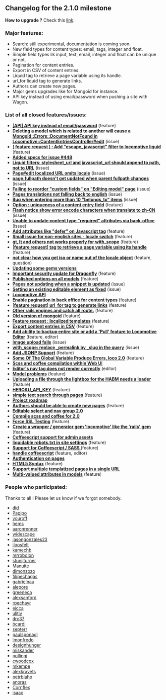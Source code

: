 ## Changelog for the 2.1.0 milestone

**How to upgrade ?** Check this [link](http://doc.locomotivecms.com/releases/upgrading-engine).

### Major features:

* Search: still experimental, documentation is coming soon.
* New field types for content types: email, tags, integer and float.
* Simple field types lik input, text, email, integer and float can be unique or not.
* Pagination for content entries.
* Export in CSV of content entries.
* Liquid tag to retrieve a page variable using its handle.
* url_for liquid tag to generate links.
* Authors can create new pages.
* Major gems upgrades like for Mongoid for instance.
* API key instead of using email/password when pushing a site with Wagon.

### List of all closed features/issues:

* **[[API] API key instead of email/password](https://github.com/locomotivecms/engine/issues/711)** (feature)
* **[Deleting a model which is related to another will cause a Mongoid::Errors::DocumentNotFound in Locomotive::ContentEntriesController#edit](https://github.com/locomotivecms/engine/issues/700)** (issue)
* **[( feature request ) : Add "escape_javascript" filter to locomotive liquid](https://github.com/locomotivecms/engine/issues/694)** (feature)
* **[Added specs for issue #448](https://github.com/locomotivecms/engine/issues/689)**
* **[Liquid filters: stylesheet_url and javascript_url should append to path, not to URL](https://github.com/locomotivecms/engine/issues/684)** (issue)
* **[Page#edit localized URL omits locale](https://github.com/locomotivecms/engine/issues/683)** (issue)
* **[page.fullpath doesn't get updated when parent fullpath changes](https://github.com/locomotivecms/engine/issues/682)** (issue)
* **[Failing to reorder "custom fields" on "Editing model" page](https://github.com/locomotivecms/engine/issues/679)** (issue)
* **[Pages translations not falling back to english](https://github.com/locomotivecms/engine/issues/678)** (issue)
* **[Bug when entering more than 10 "belongs_to" items](https://github.com/locomotivecms/engine/issues/676)** (issue)
* **[Option : uniqueness of a content entry field](https://github.com/locomotivecms/engine/issues/673)** (feature)
* **[Flash notice show error encode characters when translate to zh-CN](https://github.com/locomotivecms/engine/issues/672)** (issue)
* **[Unable to  update content type "required" attributes via back-office](https://github.com/locomotivecms/engine/issues/667)** (issue)
* **[Add attributes like "defer" on Javascript tag](https://github.com/locomotivecms/engine/issues/647)** (feature)
* **[Small issue for non-english sites - locale switch](https://github.com/locomotivecms/engine/issues/645)** (feature)
* **[gt, lt and others not works properly for with_scope](https://github.com/locomotivecms/engine/issues/639)** (feature)
* **[[feature request] tag to retrieve a page variable using its handle](https://github.com/locomotivecms/engine/issues/629)** (feature)
* **[not clear how you get iso or name out of the locale object](https://github.com/locomotivecms/engine/issues/620)** (feature, question)
* **[Updating some gems versions](https://github.com/locomotivecms/engine/issues/619)**
* **[Important security update for Dragonfly](https://github.com/locomotivecms/engine/issues/615)** (feature)
* **[Published options on all models](https://github.com/locomotivecms/engine/issues/582)** (feature)
* **[Pages not updating when a snippet is updated](https://github.com/locomotivecms/engine/issues/559)** (issue)
* **[Setting an existing editable element as fixed](https://github.com/locomotivecms/engine/issues/550)** (issue)
* **[Locomotive API](https://github.com/locomotivecms/engine/issues/511)**
* **[Enable pagination in back office for content types](https://github.com/locomotivecms/engine/issues/510)** (feature)
* **[[feature request] url_for tag to generate links](https://github.com/locomotivecms/engine/issues/507)** (feature)
* **[Other rails engines and catch all route.](https://github.com/locomotivecms/engine/issues/501)** (feature)
* **[Old version of mongoid](https://github.com/locomotivecms/engine/issues/492)** (feature)
* **[Feature request : localized templates](https://github.com/locomotivecms/engine/issues/483)** (feature)
* **[Export content entries in CSV](https://github.com/locomotivecms/engine/issues/472)** (feature)
* **[Add ability to backup entire site or add a 'Pull' feature to Locomotive Editor](https://github.com/locomotivecms/engine/issues/465)** (feature, editor)
* **[Image upload fails](https://github.com/locomotivecms/engine/issues/463)** (issue)
* **[with_scope: replace _permalink by _slug in the query](https://github.com/locomotivecms/engine/issues/449)** (issue)
* **[Add JSONP Support](https://github.com/locomotivecms/engine/issues/441)** (feature)
* **[Some Of The Global Variable Produce Errors, loco 2.0](https://github.com/locomotivecms/engine/issues/435)** (feature)
* **[Scss and coffee compilation within Web UI](https://github.com/locomotivecms/engine/issues/420)**
* **[Editor's nav tag does not render correctly](https://github.com/locomotivecms/engine/issues/410)** (editor)
* **[Model problems](https://github.com/locomotivecms/engine/issues/405)** (feature)
* **[Uploading a file through the lightbox for the HABM needs a loader](https://github.com/locomotivecms/engine/issues/386)** (feature)
* **[HEROKU_API_KEY](https://github.com/locomotivecms/engine/issues/380)** (feature)
* **[simple text search through pages](https://github.com/locomotivecms/engine/issues/376)** (feature)
* **[Project roadmap](https://github.com/locomotivecms/engine/issues/359)**
* **[Authors should be able to create new pages](https://github.com/locomotivecms/engine/issues/354)** (feature)
* **[Editable select and nav group 2.0](https://github.com/locomotivecms/engine/issues/325)**
* **[Compile scss and coffee for 2.0](https://github.com/locomotivecms/engine/issues/307)**
* **[Force SSL Testing](https://github.com/locomotivecms/engine/issues/293)** (feature)
* **[Create a wrapper / generator gem 'locomotive' like the 'rails' gem](https://github.com/locomotivecms/engine/issues/291)** (feature)
* **[Coffeescript support for admin assets](https://github.com/locomotivecms/engine/issues/207)**
* **[liquidable robots.txt in site settings](https://github.com/locomotivecms/engine/issues/203)** (feature)
* **[Support for Coffeescript / SASS ](https://github.com/locomotivecms/engine/issues/202)** (feature)
* **[handle coffeescript](https://github.com/locomotivecms/engine/issues/194)** (feature, editor)
* **[Authentication on pages](https://github.com/locomotivecms/engine/issues/153)**
* **[HTML5 Syntax](https://github.com/locomotivecms/engine/issues/136)** (feature)
* **[Support multiple templatized pages in a single URL](https://github.com/locomotivecms/engine/issues/125)**
* **[Multi-valued attributes in models](https://github.com/locomotivecms/engine/issues/98)** (feature)


### People who participated:

Thanks to all ! Please let us know if we forgot somebody.

* [did](https://github.com/did)
* [Papipo](https://github.com/Papipo)
* [youroff](https://github.com/youroff)
* [hems](https://github.com/hems)
* [aaronrenner](https://github.com/aaronrenner)
* [widescape](https://github.com/widescape)
* [jasongonzales23](https://github.com/jasongonzales23)
* [jloosfelt](https://github.com/jloosfelt)
* [kamechb](https://github.com/kamechb)
* [mrrobdlon](https://github.com/mrrobdlon)
* [stunjiturner](https://github.com/stunjiturner)
* [Manuite](https://github.com/Manuite)
* [dimonzozo](https://github.com/dimonzozo)
* [filipechagas](https://github.com/filipechagas)
* [gabrielnau](https://github.com/gabrielnau)
* [alepore](https://github.com/alepore)
* [greeneca](https://github.com/greeneca)
* [alexsanford](https://github.com/alexsanford)
* [rpechayr](https://github.com/rpechayr)
* [eicca](https://github.com/eicca)
* [ulitiy](https://github.com/ulitiy)
* [drc37](https://github.com/drc37)
* [bcardi](https://github.com/bcardi)
* [septerr](https://github.com/septerr)
* [paulsponagl](https://github.com/paulsponagl)
* [lmonfredo](https://github.com/lmonfredo)
* [designhunger](https://github.com/designhunger)
* [miskander](https://github.com/miskander)
* [pollingj](https://github.com/pollingj)
* [cwoodcox](https://github.com/cwoodcox)
* [mkempe](https://github.com/mkempe)
* [alexkravets](https://github.com/alexkravets)
* [petrblaho](https://github.com/petrblaho)
* [anoras](https://github.com/anoras)
* [Cornflex](https://github.com/Cornflex)
* [isaac](https://github.com/isaac)